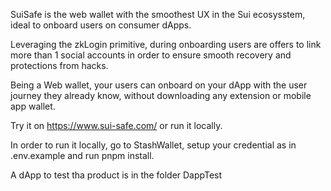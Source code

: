 SuiSafe is the web wallet with the smoothest UX in the Sui ecosysstem, ideal to onboard users on consumer dApps.

Leveraging the zkLogin primitive, during onboarding users are offers to link more than 1 social accounts in order to ensure smooth recovery and protections from hacks.

Being a Web wallet, your users can onboard on your dApp with the user journey they already know, without downloading any extension or mobile app wallet.

Try it on https://www.sui-safe.com/ or run it locally.

In order to run it locally, go to StashWallet, setup your credential as in .env.example and run pnpm install.

A dApp to test tha product is in the folder DappTest

